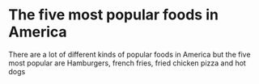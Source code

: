 <!DOCTYPE html>

<head>
   <!--This is the link connecting to the stylesheest-->
  <link rel="stylesheet" href="style.css">
</head>
<body>
  <h1> The five most popular foods in America </h1>
  <P>There are a lot of different kinds of popular foods in America but the five most popular are Hamburgers, french fries, fried chicken pizza                                                               and hot dogs</p>
  
</body>

